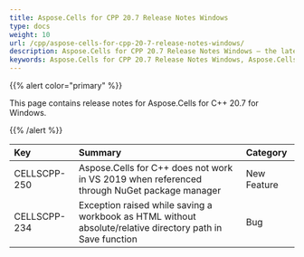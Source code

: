 ```yaml
---
title: Aspose.Cells for CPP 20.7 Release Notes Windows
type: docs
weight: 10
url: /cpp/aspose-cells-for-cpp-20-7-release-notes-windows/
description: Aspose.Cells for CPP 20.7 Release Notes Windows – the latest enhancements, new features, and fixes.
keywords: Aspose.Cells for CPP 20.7 Release Notes Windows, Aspose.Cells for CPP 20.7 Windows updates and fixes
---
```


{{% alert color="primary" %}}

This page contains release notes for Aspose.Cells for C++ 20.7 for Windows.

{{% /alert %}}

|**Key**|**Summary**|**Category**|
| :- | :- | :- |
|CELLSCPP-250|Aspose.Cells for C++ does not work in VS 2019 when referenced through NuGet package manager|New Feature|
|CELLSCPP-234|Exception raised while saving a workbook as HTML without absolute/relative directory path in Save function|Bug|
